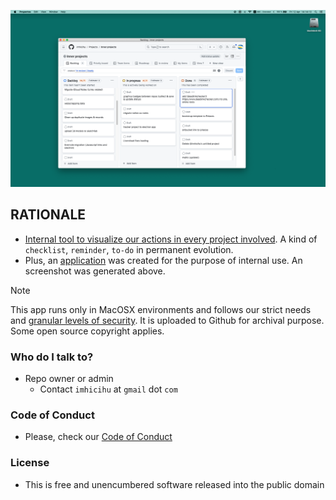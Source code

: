 <p align="center">
  <img src="/images/Screen_Shot_2024-04-12_at_14.14.13.png?raw=true" alt="Logotipo de Enlaces"/>
</p>

## RATIONALE

* [Internal tool to visualize our actions in every project involved](https://github.com/users/imhicihu/projects/3/views/1). A kind of `checklist`, `reminder`, `to-do` in permanent evolution.
* Plus, an [application](/Proyectos-darwin-x64/Proyectos-mac_app_darwin-x64.zip) was created for the purpose of internal use. An screenshot was generated above.

> [!NOTE]
> This app runs only in MacOSX environments and follows our strict needs and [granular levels of security](https://www.coresecurity.com/blog/six-ws-granular-access-control). It is uploaded to Github for archival purpose. Some open source copyright applies.
     
### Who do I talk to? ###

* Repo owner or admin
    - Contact `imhicihu` at `gmail` dot `com`

### Code of Conduct

* Please, check our [Code of Conduct](code_of_conduct.md)

### License ###

* This is free and unencumbered software released into the public domain
